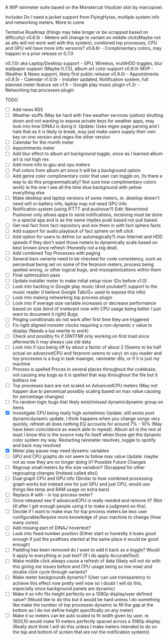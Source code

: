A WIP rainmeter suite based on the Monstercat Visulizer skin by marcopixel.

Includes Do I need a jacket support from FlyingHyrax, multiple system info and networking meters. More to come

Tentative Roadmap (things may take longer or be scrapped based on difficulty)
v0.6.5r - Meters will change to variant on middle click(Maybe not as alts will not work well with this system), combined top processes, CPU and GPU will have more info versions?
v0.6.6r - Complimentary colors, may happen in a prior release or 0.7.0

v0.7.0r aka Laptop/Desktop support - GPU, Wireless, multiHDD toggles, blur wallpaper support (Maybe 0.7.5), album art color support
v0.8.0r MVP - Weather & News support, likely first public release
v0.9.0r - Appointments
v0.9.5r - Calendar
v1.0.0r - Installer updated, Notification system, full planned meter feature set
v1.1r - Google play music plugin
v1.2r - Networking top processes plugin


TODO
- [ ] Add news RSS
- [ ] Weather stuffs (May be hard with free weather services (yahoo) shutting down and not wanting to expose private keys for weather apps, may look into how DINAJ is doing it. Update: Uses regex page parsing and I hate that as it is likely to break, may just make users supply their own key on one version and regex the other version
- [ ] Calendar for the month meter
- [ ] Appointments meter
- [ ] Add blur effect to album art background toggle, since as I learned album art is not high res
- [ ] Add more info to gpu and cpu meters
- [ ] Pull colors from album art since it will be a background option
- [ ] Add genre color complimentary color that user can toggle on, (Is there a way to do this programmatically? Not sure how complimentary colors work) Ie the one I see all the time blue background with yellow everything else
- [ ] Make desktop and laptop versions of some meters, ie. desktop doesn't need wifi or battery info, laptop may not need GPU info
- [ ] Notification system (using IFTTT and pushover?) Edit: Nevermind Pushover only allows apps to send notifications, receiving must be done in a special app and is as the name implies push based not pull based.
- [ ] Get real fact from fact repository and mix them in with fact sphere facts
- [ ] Add support for audio playback of fact sphere on left click
- [ ] Add option for users to define (or automagically?) max Internet and HDD speeds if they don't want those meters to dynamically scale based on best known since refresh (Honestly not a big deal)
- [ ] Add combined Top Processes with paging
- [ ] Several bars variants need to be checked for code consistency, such as percentual being set on some of the ferpnom meters, process being spelled wrong, or other logical bugs, and missoptimizations within them
- [ ] Final optimization pass
- [ ] Update installer meter to make initial setup nicer (Do before v1.0)
- [ ] Look into hacking in Google play music (And youtube?) support to the music reader (I believe Google Talk/G+ used to expose this info)
- [ ] Look into making networking top process plugin
- [ ] Look into if average size variable increases or decrease performance based on size (kind of irrelevant now with CPU usage being better I just want to document it right)
Bugs
- [ ] Pinging conditionals do not work after first time they are triggered
- [ ] Fix right aligned monster clocks requiring a non-dynamic x value to display (Needs a lua rewrite to work)
- [ ] Check and possibly fix if DINTFMI only working on first load since afterwards it may always use old data
- [ ] Look into if cpu being off by about a factor of about 2 (Seems to be half actual on advancedCPU and ferpnom seems to vary) on cpu reader and top processes is a bug in task maanger, rainmeter dlls, or if it is just my machine
- [ ] Process is spelled Proces in several places throughout the codebase, not causing any bugs as it is spelled that way throughout the file but it bothers me
- [ ] Top processes bars are not scaled on AdvancedCPU meters (May not happen due to percentual possibly scaling based on max value causing for percentage changes)
- [ ] Fix random logic bugs that likely exist/missed dynamicdynamic group on items
- [X] Investigate CPU being really high sometimes Update: still exists post dynamicdynamic update, I think happens when you change songs very quickly, refresh all does nothing EQ accounts for around 7% - 10% (May have been coincidence as wasnt able to repeat). Album art is the rest at least I know this is the source may fix itself when those get the dynamic color system my way. Restarting rainmeter resolves, toggle to spotify and back may resolved
- [X] Meter play pause may need dynamic variables
- [ ] GPU and CPU graphs do not seem to follow max value Update: maybe not as now they are no longer doing it?
Possible Future Changes
- [ ] Regroup small meters by the size variation? (Scrapped for other regrouping changes (Instead called alts))
- [ ] Dual graph CPU and GPU info (Similar to how combined processing graph works but instead one for just GPU and just CPU, would use things like temp and RAM usage on extra bars)
- [ ] Replace # with - in top process meter?
- [ ] Once released see if advancedCPU is really needed and remove it? (Not till after I get enough people using it to make a judgment on this)
- [ ] Decide if I want to make max for top process meters be less user configurable/Require more knowledge of your machine to change (How many cores)
- [ ] Add missing part of DINAJ hovertext?
- [ ] Look into fixed number position (Either start or honestly it looks good enough if just the postfixes started at the same place it would be good enough)
- [ ] Padding has been removed do I want to add it back as a toggle? Would it apply to everything or just text? (If I do apply AccurateText)
- [ ] Make middle click always cause a refresh of data (likely will not do with this giving me issues before and CPU usage being so low now) and double click cycle through variants?
- [ ] Make meter backgrounds dynamic? (User can use transparency to achieve this effect now pretty well now so I doubt I will do this, especially since background panels are dynamic)
- [ ] Make it so info fits height perfectly on a 1080p display/user defined value? (Would like to do this but it would be hard unless I do something like make the number of top processes dynamic to fill the gap at the bottom as I do not define height specifically on any meter)
- [ ] Make it so meters can be auto scaled to fit width given by user. ie. 1920,10 would make 10 meters perfectly spaced across a 1080p display (Really dont think I will do this unless I make meters intended to do on the top and bottom of screen that are not the notification system))